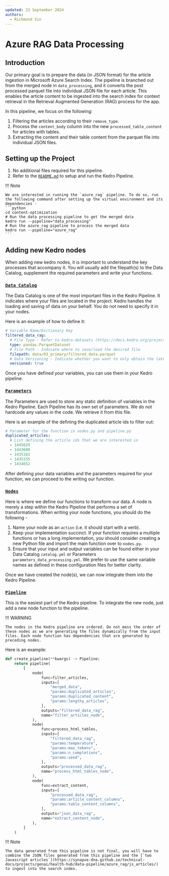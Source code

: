 ```yaml
---
updated: 23 September 2024
authors:
  - Richmond Sin
---
```


# Azure RAG Data Processing

## Introduction

Our primary goal is to prepare the data (in JSON format) for the article ingestion in Microsoft Azure Search Index. The pipeline is branched out from the merged node in `data_processing`, and it converts the post processed parquet file into individual JSON file for each article. This enables the article content to be ingested into the search index for context retrieval in the Retrieval Augmented Generation (RAG) process for the app.

In this pipeline, we focus on the following:

1. Filtering the articles according to their `remove_type`.
2. Process the `content_body` column into the new `processed_table_content` for articles with tables.
3. Extracting the content and their table content from the parquet file into individual JSON files.

## Setting up the Project

1. No additional files required for this pipeline.
2. Refer to the [`README.md`](https://github.com/Synapxe-DNA/healthhub-content-optimization/tree/main/content-optimization) to setup and run the Kedro Pipeline.

!!! Note

    We are interested in running the `azure_rag` pipeline. To do so, run the following command after setting up the virtual environment and its dependencies -
    ```python
    cd content-optimization
    # Run the data processing pipeline to get the merged data
    kedro run --pipeline="data_processing"
    # Run the azure_rag pipeline to process the merged data
    kedro run --pipeline="azure_rag"
    ```

## Adding new Kedro nodes

When adding new kedro nodes, it is important to understand the key processes that accompany it. You will usually add the filepath(s) to the Data Catalog, supplement the required parameters and write your functions.

### [`Data Catalog`](https://github.com/Synapxe-DNA/healthhub-content-optimization/blob/main/content-optimization/conf/base/catalog.yml)

The Data Catalog is one of the most important files in the Kedro Pipeline. It indicates where your files are located in the project. Kedro handles the loading and saving of data on your behalf. You do not need to specify it in your nodes.

Here is an example of how to define it:

```yaml
# Variable Name/Dictionary Key
filtered_data_rag:
  # File Type - Refer to kedro-datasets (https://docs.kedro.org/projects/kedro-datasets/en/kedro-datasets-4.1.0/api/kedro_datasets.html) for the appropriate data connector
  type: pandas.ParquetDataset
  # File Path - Indicate where to save/load the desired file
  filepath: data/03_primary/filtered_data.parquet
  # Data Versioning - Indicate whether you want to only obtain the latest file or track the changes (via timestamp)
  versioned: true
```

Once you have defined your variables, you can use them in your Kedro pipeline.

### [`Parameters`](https://github.com/Synapxe-DNA/healthhub-content-optimization/blob/main/content-optimization/conf/base/parameters_azure_rag.yml)

The Parameters are used to store any static definition of variables in the Kedro Pipeline. Each Pipeline has its own set of parameters. We do not hardcode any values in the code. We retrieve it from this file.

Here is an example of the defining the duplicated article ids to filter out:

```yaml
# Parameter for the function in nodes.py and pipeline.py
duplicated_articles:
  # List defining the article ids that we are interested in
  - 1445629
  - 1443608
  - 1435183
  - 1435335
  - 1434652
```

After defining your data variables and the parameters required for your function, we can proceed to the writing our function.

### [`Nodes`](https://github.com/Synapxe-DNA/healthhub-content-optimization/blob/main/content-optimization/src/content_optimization/pipelines/azure_rag/nodes.py)

Here is where we define our functions to transform our data. A node is merely a step within the Kedro Pipeline that performs a set of transformations. When writing your node functions, you should do the following -

1. Name your node as an `action` (i.e. it should start with a verb).
2. Keep your implementation succinct. If your function requires a multiple functions or has a long implementation, you should consider creating a new Python file and import the main function over to `nodes.py`.
3. Ensure that your input and output variables can be found either in your Data Catalog `catalog.yml` or Parameters `parameters_data_processing.yml`. We prefer to use the same variable names as defined in these configuration files for better clarity.

Once we have created the node(s), we can now integrate them into the Kedro Pipeline.

### [`Pipeline`](https://github.com/Synapxe-DNA/healthhub-content-optimization/blob/main/content-optimization/src/content_optimization/pipelines/azure_rag/pipeline.py)

This is the easiest part of the Kedro pipeline. To integrate the new node, just add a new node function to the pipeline.

!!! WARNING

    The nodes in the Kedro pipeline are ordered. Do not mess the order of these nodes as we are generating the files dynamically from the input files. Each node function has dependencies that are generated by preceding nodes.

Here is an example:

```python
def create_pipeline(**kwargs) -> Pipeline:
    return pipeline(
        [
            node(
                func=filter_articles,
                inputs=[
                    "merged_data",
                    "params:duplicated_articles",
                    "params:duplicated_content",
                    "params:lengthy_articles",
                ],
                outputs="filtered_data_rag",
                name="filter_articles_node",
            ),
            node(
                func=process_html_tables,
                inputs=[
                    "filtered_data_rag",
                    "params:temperature",
                    "params:max_tokens",
                    "params:n_completions",
                    "params:seed",
                ],
                outputs="processed_data_rag",
                name="process_html_tables_node",
            ),
            node(
                func=extract_content,
                inputs=[
                    "processed_data_rag",
                    "params:article_content_columns",
                    "params:table_content_columns",
                ],
                outputs="json_data_rag",
                name="extract_content_node",
            ),
        ]
    )
```

!!! Note

    The data generated from this pipeline is not final, you will have to combine the JSON files generated from this pipeline and the [`two Javascript articles`](https://synapxe-dna.github.io/technical-docs/projects/genai/health-hub/data-pipeline/azure_rag/js_articles/) to ingest into the search index.
